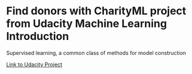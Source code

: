 # Find donors with CharityML project from Udacity Machine Learning Introduction
Supervised learning, a common class of methods for model construction

[Link to Udacity Project](https://www.udacity.com/course/intro-to-machine-learning-nanodegree--nd229)
